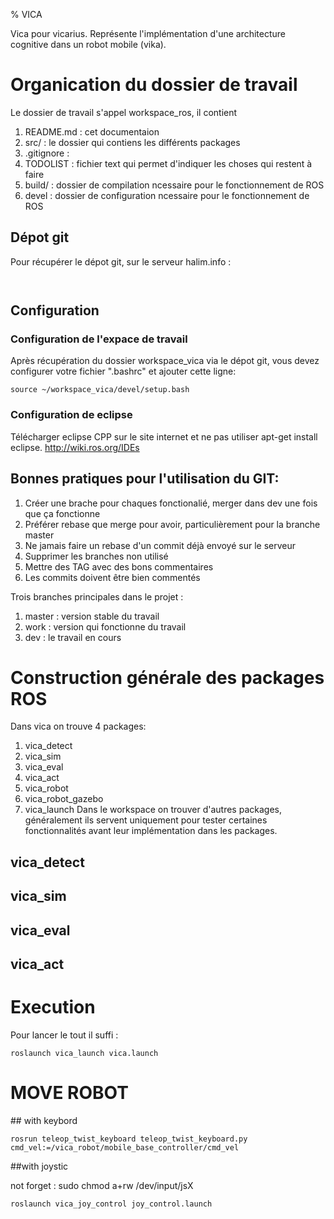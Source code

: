 
% VICA

Vica pour vicarius. Représente l'implémentation d'une architecture cognitive dans un robot mobile (vika).

# Organication du dossier de travail

Le dossier de travail s'appel workspace_ros, il contient 
 1. README.md  : cet documentaion 
 2. src/       : le dossier qui contiens les différents packages
 3. .gitignore :
 4. TODOLIST   : fichier text qui permet d'indiquer les choses qui restent à faire
 5. build/     :  dossier de compilation ncessaire pour le fonctionnement de ROS 
 6. devel      :  dossier de configuration ncessaire pour le fonctionnement de ROS

## Dépot git
Pour récupérer le dépot git, sur le serveur halim.info :

```


```

## Configuration 
### Configuration de l'expace de travail 
Après récupération du dossier workspace_vica via le dépot git, vous 
devez configurer votre fichier ".bashrc" et ajouter cette ligne: 

```
source ~/workspace_vica/devel/setup.bash

```
### Configuration de eclipse
Télécharger eclipse CPP sur le site internet et ne pas utiliser apt-get install eclipse.
http://wiki.ros.org/IDEs



## Bonnes pratiques pour l'utilisation du GIT:
 
 1. Créer une brache pour chaques fonctionalié, merger dans dev une fois que ça fonctionne
 2. Préférer rebase que merge pour avoir, particulièrement pour la branche master
 3. Ne jamais faire un rebase d'un commit déjà envoyé sur le serveur 
 4. Supprimer les branches non utilisé 
 5. Mettre des TAG avec des bons commentaires 
 6. Les commits doivent être bien commentés 
 
 Trois branches principales dans le projet :
 1. master : version stable du travail
 2. work   : version qui fonctionne du travail
 2. dev    : le travail en cours 
# Construction générale des packages ROS

Dans vica on trouve 4 packages:
 1. vica_detect
 2. vica_sim
 3. vica_eval
 4. vica_act
 5. vica_robot
 6. vica_robot_gazebo
 7. vica_launch
Dans le workspace on trouver d'autres packages, généralement ils servent uniquement pour tester certaines fonctionnalités avant leur implémentation dans les packages.

## vica_detect

## vica_sim

## vica_eval 

## vica_act


# Execution 
Pour lancer le tout il suffi :

```
roslaunch vica_launch vica.launch

```


# MOVE ROBOT 
## with keybord 
```
rosrun teleop_twist_keyboard teleop_twist_keyboard.py cmd_vel:=/vica_robot/mobile_base_controller/cmd_vel
```

##with joystic

not forget : sudo chmod a+rw /dev/input/jsX

```
roslaunch vica_joy_control joy_control.launch
```




